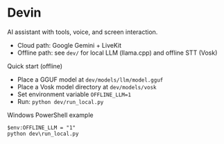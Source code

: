 # Devin

AI assistant with tools, voice, and screen interaction.

- Cloud path: Google Gemini + LiveKit
- Offline path: see `dev/` for local LLM (llama.cpp) and offline STT (Vosk)

Quick start (offline)
- Place a GGUF model at `dev/models/llm/model.gguf`
- Place a Vosk model directory at `dev/models/vosk`
- Set environment variable `OFFLINE_LLM=1`
- Run: `python dev/run_local.py`

Windows PowerShell example
```
$env:OFFLINE_LLM = "1"
python dev\run_local.py
```
